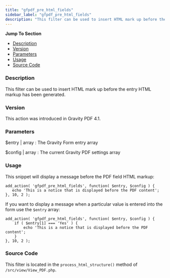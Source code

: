 ```yaml
---
title: "gfpdf_pre_html_fields"
sidebar_label: "gfpdf_pre_html_fields"
description: "This filter can be used to insert HTML mark up before the entry HTML markup has been generated."
---
```


**Jump To Section**

* [Description](#description)
* [Version](#version)
* [Parameters](#parameters)
* [Usage](#usage)
* [Source Code](#source-code)

### Description

This filter can be used to insert HTML mark up before the entry HTML markup has been generated.

### Version

This action was introduced in Gravity PDF 4.1.

### Parameters

$entry | array
:    The Gravity Form entry array

$config | array
:    The current Gravity PDF settings array

### Usage

This snippet will display a message before the PDF field HTML markup:

```
add_action( 'gfpdf_pre_html_fields', function( $entry, $config ) {
   echo 'This is a notice that is displayed before the PDF content';
}, 10, 2 );
```

If you want to display a message when a particular value is entered into the form use the `$entry` array:

```
add_action( 'gfpdf_pre_html_fields', function( $entry, $config ) {
    if ( $entry[1] === 'Yes' ) {
        echo 'This is a notice that is displayed before the PDF content';
    }
}, 10, 2 );
```

### Source Code

This filter is located in the `process_html_structure()` method of `/src/view/View_PDF.php`.